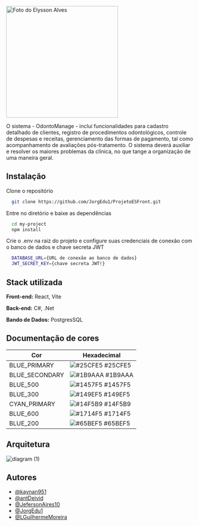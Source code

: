 <img src="https://github.com/user-attachments/assets/f00bc1e7-244c-4426-b513-73c661ab8ea3" width="300px;" alt="Foto do Elysson Alves"/><br>


O sistema - OdontoManage - inclui funcionalidades para cadastro
detalhado de clientes, registro de procedimentos odontológicos, controle de despesas e
receitas, gerenciamento das formas de pagamento, tal como acompanhamento de avaliações pós-tratamento. O sistema deverá auxiliar e
resolver os maiores problemas da clínica, no que tange a organização de uma maneira
geral.


## Instalação

Clone o repositório
```bash
  git clone https://github.com/JorgEdu1/ProjetoESFront.git
```
Entre no diretório e baixe as dependências
```bash
  cd my-project
  npm install
```

Crie o .env na raiz do projeto e configure suas credenciais de conexão com o banco de dados e chave secreta JWT
```bash
  DATABASE_URL={URL de conexão ao banco de dados}
  JWT_SECRET_KEY={chave secreta JWT!}
```
    
## Stack utilizada

**Front-end:** React, Vite

**Back-end:** C#, .Net

**Bando de Dados:** PostgresSQL
 

## Documentação de cores

| Cor               | Hexadecimal                                                |
| ----------------- | ---------------------------------------------------------------- |
| BLUE_PRIMARY      | ![#25CFE5](https://via.placeholder.com/10/25CFE5?text=+) #25CFE5 |
| BLUE_SECONDARY    | ![#1B9AAA](https://via.placeholder.com/10/1B9AAA?text=+) #1B9AAA |
| BLUE_500          | ![#1457F5](https://via.placeholder.com/10/1457F5?text=+) #1457F5 |
| BLUE_300          | ![#149EF5](https://via.placeholder.com/10/149EF5?text=+) #149EF5 |
| CYAN_PRIMARY      | ![#14F5B9](https://via.placeholder.com/10/14F5B9?text=+) #14F5B9 |
| BLUE_600          | ![#1714F5](https://via.placeholder.com/10/1714F5?text=+) #1714F5 |
| BLUE_200          | ![#65BEF5](https://via.placeholder.com/10/65BEF5?text=+) #65BEF5 |


## Arquitetura

![diagram (1)](https://github.com/user-attachments/assets/95a9e70e-fffc-4163-b3e6-19baead1b418)

## Autores
- [@kaynan951](https://github.com/kaynan951)
- [@antDeivid](https://github.com/antDeivid)
- [@JefersonAires10](https://github.com/jefersonAires10)
- [@JorgEdu1](https://github.com/jorgedu1)
- [@LGuilhermeMoreira](https://github.com/LGuilhermeMoreira)
